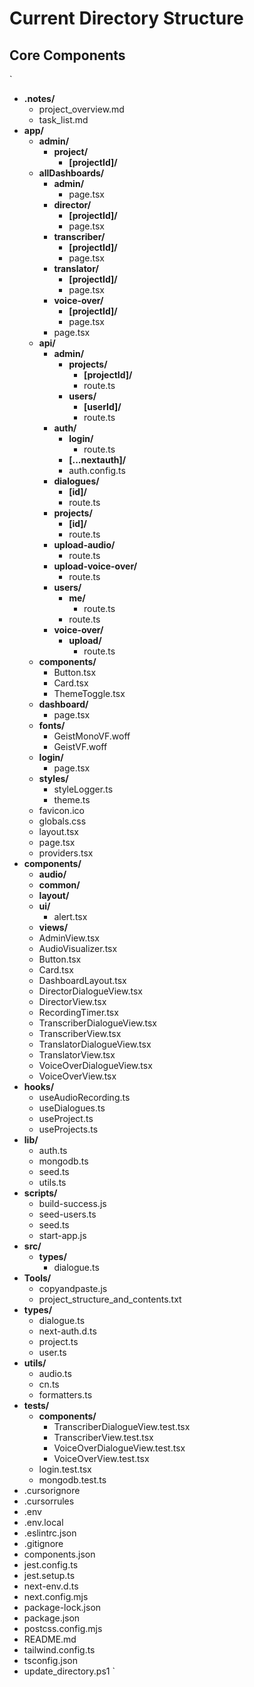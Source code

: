 ﻿# Current Directory Structure

## Core Components

`
- **.notes/**
    - project_overview.md
    - task_list.md
- **app/**
    - **admin/**
        - **project/**
            - **[projectId]/**
    - **allDashboards/**
        - **admin/**
            - page.tsx
        - **director/**
            - **[projectId]/**
            - page.tsx
        - **transcriber/**
            - **[projectId]/**
            - page.tsx
        - **translator/**
            - **[projectId]/**
            - page.tsx
        - **voice-over/**
            - **[projectId]/**
            - page.tsx
        - page.tsx
    - **api/**
        - **admin/**
            - **projects/**
                - **[projectId]/**
                - route.ts
            - **users/**
                - **[userId]/**
                - route.ts
        - **auth/**
            - **login/**
                - route.ts
            - **[...nextauth]/**
            - auth.config.ts
        - **dialogues/**
            - **[id]/**
            - route.ts
        - **projects/**
            - **[id]/**
            - route.ts
        - **upload-audio/**
            - route.ts
        - **upload-voice-over/**
            - route.ts
        - **users/**
            - **me/**
                - route.ts
            - route.ts
        - **voice-over/**
            - **upload/**
                - route.ts
    - **components/**
        - Button.tsx
        - Card.tsx
        - ThemeToggle.tsx
    - **dashboard/**
        - page.tsx
    - **fonts/**
        - GeistMonoVF.woff
        - GeistVF.woff
    - **login/**
        - page.tsx
    - **styles/**
        - styleLogger.ts
        - theme.ts
    - favicon.ico
    - globals.css
    - layout.tsx
    - page.tsx
    - providers.tsx
- **components/**
    - **audio/**
    - **common/**
    - **layout/**
    - **ui/**
        - alert.tsx
    - **views/**
    - AdminView.tsx
    - AudioVisualizer.tsx
    - Button.tsx
    - Card.tsx
    - DashboardLayout.tsx
    - DirectorDialogueView.tsx
    - DirectorView.tsx
    - RecordingTimer.tsx
    - TranscriberDialogueView.tsx
    - TranscriberView.tsx
    - TranslatorDialogueView.tsx
    - TranslatorView.tsx
    - VoiceOverDialogueView.tsx
    - VoiceOverView.tsx
- **hooks/**
    - useAudioRecording.ts
    - useDialogues.ts
    - useProject.ts
    - useProjects.ts
- **lib/**
    - auth.ts
    - mongodb.ts
    - seed.ts
    - utils.ts
- **scripts/**
    - build-success.js
    - seed-users.ts
    - seed.ts
    - start-app.js
- **src/**
    - **types/**
        - dialogue.ts
- **Tools/**
    - copyandpaste.js
    - project_structure_and_contents.txt
- **types/**
    - dialogue.ts
    - next-auth.d.ts
    - project.ts
    - user.ts
- **utils/**
    - audio.ts
    - cn.ts
    - formatters.ts
- **__tests__/**
    - **components/**
        - TranscriberDialogueView.test.tsx
        - TranscriberView.test.tsx
        - VoiceOverDialogueView.test.tsx
        - VoiceOverView.test.tsx
    - login.test.tsx
    - mongodb.test.ts
- .cursorignore
- .cursorrules
- .env
- .env.local
- .eslintrc.json
- .gitignore
- components.json
- jest.config.ts
- jest.setup.ts
- next-env.d.ts
- next.config.mjs
- package-lock.json
- package.json
- postcss.config.mjs
- README.md
- tailwind.config.ts
- tsconfig.json
- update_directory.ps1
`